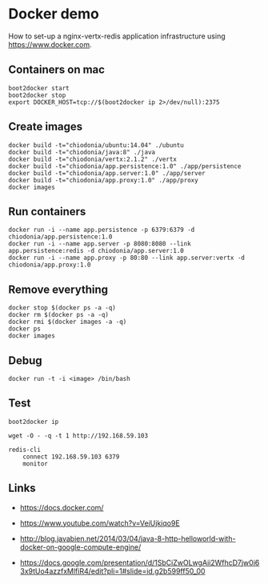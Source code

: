 # Docker demo
How to set-up a nginx-vertx-redis application infrastructure using https://www.docker.com.

## Containers on mac
```
boot2docker start
boot2docker stop
export DOCKER_HOST=tcp://$(boot2docker ip 2>/dev/null):2375
```

## Create images
```
docker build -t="chiodonia/ubuntu:14.04" ./ubuntu
docker build -t="chiodonia/java:8" ./java
docker build -t="chiodonia/vertx:2.1.2" ./vertx
docker build -t="chiodonia/app.persistence:1.0" ./app/persistence
docker build -t="chiodonia/app.server:1.0" ./app/server
docker build -t="chiodonia/app.proxy:1.0" ./app/proxy
docker images
```
## Run containers
```
docker run -i --name app.persistence -p 6379:6379 -d chiodonia/app.persistence:1.0
docker run -i --name app.server -p 8080:8080 --link app.persistence:redis -d chiodonia/app.server:1.0
docker run -i --name app.proxy -p 80:80 --link app.server:vertx -d chiodonia/app.proxy:1.0
```

## Remove everything
```
docker stop $(docker ps -a -q)
docker rm $(docker ps -a -q)
docker rmi $(docker images -a -q)
docker ps
docker images
```

## Debug
```
docker run -t -i <image> /bin/bash
```

## Test
```
boot2docker ip

wget -O - -q -t 1 http://192.168.59.103

redis-cli 
	connect 192.168.59.103 6379
	monitor
```

## Links
* https://docs.docker.com/
* https://www.youtube.com/watch?v=VeiUjkiqo9E

* http://blog.javabien.net/2014/03/04/java-8-http-helloworld-with-docker-on-google-compute-engine/
* https://docs.google.com/presentation/d/1SbCiZwOLwgAii2WfhcD7jw0i63x9tUo4azzfxMlfiR4/edit?pli=1#slide=id.g2b599ff50_00
